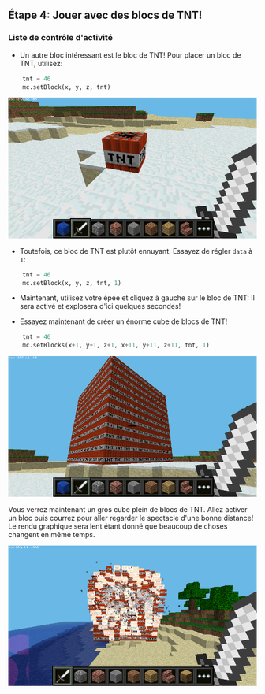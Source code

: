 ## Étape 4: Jouer avec des blocs de TNT!

### Liste de contrôle d'activité

+ Un autre bloc intéressant est le bloc de TNT! Pour placer un bloc de TNT, utilisez:
```Python
    tnt = 46
    mc.setBlock(x, y, z, tnt)
```

![Capture d'écran](images/mcpi-tnt.png)

+ Toutefois, ce bloc de TNT est plutôt ennuyant. Essayez de régler `data` à `1`:
```Python
    tnt = 46
    mc.setBlock(x, y, z, tnt, 1)
```

+ Maintenant, utilisez votre épée et cliquez à gauche sur le bloc de TNT: Il sera activé et explosera d'ici quelques secondes!

+ Essayez maintenant de créer un énorme cube de blocs de TNT!
```Python
    tnt = 46
    mc.setBlocks(x+1, y+1, z+1, x+11, y+11, z+11, tnt, 1)
```

![Capture d'écran](images/mcpi-tnt-blocks.png)

Vous verrez maintenant un gros cube plein de blocs de TNT. Allez activer un bloc puis courrez pour aller regarder le spectacle d'une bonne distance! Le rendu graphique sera lent étant donné que beaucoup de choses changent en même temps.

![Capture d'écran](images/mcpi-tnt-explode.png)